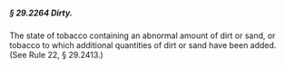 ##### § 29.2264 Dirty. #####

The state of tobacco containing an abnormal amount of dirt or sand, or tobacco to which additional quantities of dirt or sand have been added. (See Rule 22, § 29.2413.)